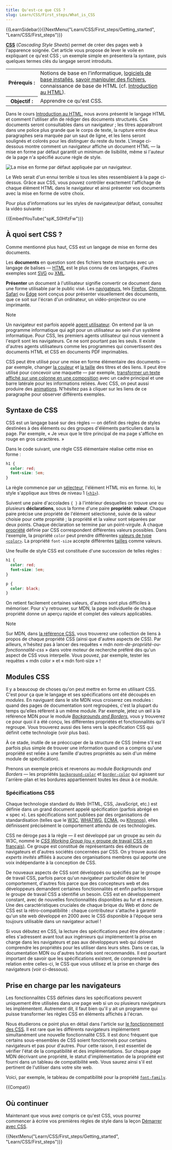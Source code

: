 ```yaml
---
title: Qu'est-ce que CSS ?
slug: Learn/CSS/First_steps/What_is_CSS
---
```


{{LearnSidebar}}{{NextMenu("Learn/CSS/First_steps/Getting_started", "Learn/CSS/First_steps")}}

**[CSS](/fr/docs/Glossary/CSS)** (_Cascading Style Sheets_) permet de créer des pages web à l'apparence soignée. Cet article vous propose de lever le voile en expliquant ce qu'est CSS ; un exemple simple en présentera la syntaxe, puis quelques termes clés du langage seront introduits.

<table class="standard-table">
  <tbody>
    <tr>
      <th scope="row">Prérequis&nbsp;:</th>
      <td>
        Notions de base en l'informatique,
        <a href="/fr/docs/Learn/Getting_started_with_the_web/Installing_basic_software"
          >logiciels de base installés</a
        >,
        <a href="/fr/docs/Learn/Getting_started_with_the_web/Dealing_with_files"
          >savoir manipuler des fichiers</a
        >, connaissance de base de HTML (cf. <a href="/fr/docs/Learn/HTML/Introduction_to_HTML"
          >Introduction au HTML</a
        >).
      </td>
    </tr>
    <tr>
      <th scope="row">Objectif&nbsp;:</th>
      <td>Apprendre ce qu'est CSS.</td>
    </tr>
  </tbody>
</table>

Dans le cours [Introduction au HTML](/fr/docs/Learn/HTML/Introduction_to_HTML), nous avons présenté le langage HTML et comment l'utiliser afin de rédiger des documents structurés. Ces documents seront consultables dans un navigateur ; les titres apparaîtront dans une police plus grande que le corps de texte, la rupture entre deux paragraphes sera marquée par un saut de ligne, et les liens seront soulignés et colorés pour les distinguer du reste du texte. L'image ci-dessous montre comment un navigateur affiche un document HTML — la mise en forme par défaut garantit un minimum de lisibilité, même si l'auteur de la page n'a spécifié aucune règle de style.

![La mise en forme par défaut appliquée par un navigateur.](html-example.png)

Le Web serait d'un ennui terrible si tous les sites ressemblaient à la page ci-dessus. Grâce aux CSS, vous pouvez contrôler exactement l'affichage de chaque élément HTML dans le navigateur et ainsi présenter vos documents avec la mise en forme de votre choix.

Pour plus d'informations sur les styles de navigateur/par défaut, consultez la vidéo suivante&nbsp;:

{{EmbedYouTube("spK_S0HfzFw")}}

## À quoi sert CSS&nbsp;?

Comme mentionné plus haut, CSS est un langage de mise en forme des documents.

Les **documents** en question sont des fichiers texte structurés avec un langage de balises — [HTML](/fr/docs/Glossary/HTML) est le plus connu de ces langages, d'autres exemples sont [SVG](/fr/docs/Glossary/SVG) ou [XML](/fr/docs/Glossary/XML).

**Présenter** un document à l'utilisateur signifie convertir ce document dans une forme utilisable par le public visé. Les [navigateurs](/fr/docs/Glossary/Browser), tels [Firefox](/fr/docs/Glossary/Mozilla_Firefox), [Chrome](/fr/docs/Glossary/Google_Chrome), [Safari](/fr/docs/Glossary/Apple_Safari) ou [Edge](/fr/docs/Glossary/Microsoft_Edge) sont conçus pour présenter visuellement des documents, que ce soit sur l'écran d'un ordinateur, un vidéo-projecteur ou une imprimante.

> [!NOTE]
> Un navigateur est parfois appelé [agent utilisateur](/fr/docs/Glossary/User_agent). On entend par là un programme informatique qui agit pour un utilisateur au sein d'un système informatique. Pour CSS, les premiers agents utilisateur qui nous viennent à l'esprit sont les navigateurs. Ce ne sont pourtant pas les seuls. Il existe d'autres agents utilisateurs comme les programmes qui convertissent des documents HTML et CSS en documents PDF imprimables.

CSS peut être utilisé pour une mise en forme élémentaire des documents — par exemple, changer [la couleur](/fr/docs/Web/CSS/color_value) et [la taille](/fr/docs/Web/CSS/font-size) des titres et des liens. Il peut être utilisé pour concevoir une maquette — par exemple, [transformer un texte affiché sur une colonne en une composition](/fr/docs/Web/CSS/Layout_cookbook/Column_layouts) avec un cadre principal et une barre latérale pour les informations reliées. Avec CSS, on peut aussi produire des [animations](/fr/docs/Web/CSS/CSS_animations). N'hésitez pas à cliquer sur les liens de ce paragraphe pour observer différents exemples.

## Syntaxe de CSS

CSS est un langage basé sur des règles — on définit des règles de styles destinées à des éléments ou des groupes d'éléments particuliers dans la page. Par exemple, «&nbsp;Je veux que le titre principal de ma page s'affiche en rouge en gros caractères.&nbsp;»

Dans le code suivant, une règle CSS élémentaire réalise cette mise en forme&nbsp;:

```css
h1 {
  color: red;
  font-size: 5em;
}
```

La règle commence par un [sélecteur](/fr/docs/Glossary/CSS_Selector), l'élément HTML mis en forme. Ici, le style s'applique aux titres de niveau 1 ([`<h1>`](/fr/docs/Web/HTML/Element/Heading_Elements)).

Suivent une paire d'accolades `{ }` à l'intérieur desquelles on trouve une ou plusieurs **déclarations**, sous la forme d'une paire **propriété:&nbsp;valeur**. Chaque paire précise une propriété de l'élément sélectionné, suivie de la valeur choisie pour cette propriété ; la propriété et la valeur sont séparées par deux points. Chaque déclaration se termine par un point-virgule. À chaque [propriété](/fr/docs/Glossary/Property/CSS) définie par CSS correspondent différentes valeurs possibles. Dans l'exemple, la propriété `color` peut prendre différentes [valeurs de type `<color>`](/fr/docs/Learn/CSS/Building_blocks/Values_and_units#couleur). La propriété `font-size` accepte différentes [tailles](/fr/docs/Learn/CSS/Building_blocks/Values_and_units#nombres_longueurs_et_pourcentages) comme valeurs.

Une feuille de style CSS est constituée d'une succession de telles règles&nbsp;:

```css
h1 {
  color: red;
  font-size: 5em;
}

p {
  color: black;
}
```

On retient facilement certaines valeurs, d'autres sont plus difficiles à mémoriser. Pour s'y retrouver, sur MDN, la page individuelle de chaque propriété donne un aperçu rapide et complet des valeurs applicables.

> [!NOTE]
> Sur MDN, dans [la référence CSS](/fr/docs/Web/CSS/Reference), vous trouverez une collection de liens à propos de chaque propriété CSS (ainsi que d'autres aspects de CSS). Par ailleurs, n'hésitez pas à lancer des requêtes «&nbsp;mdn _nom-de-propriété-ou-fonctionnalité-css_&nbsp;» dans votre moteur de recherche préféré dès qu'un aspect de CSS vous interpelle. Vous pouvez, par exemple, tester les requêtes «&nbsp;mdn color&nbsp;» et «&nbsp;mdn font-size&nbsp;»&nbsp;!

## Modules CSS

Il y a beaucoup de choses qu'on peut mettre en forme en utilisant CSS. C'est pour ça que le langage et ses spécifications ont été découpés en _modules_. En naviguant dans le site MDN vous croiserez ces modules&nbsp;: quand des pages de documentation sont regroupées, c'est la plupart du temps qu'elles réfèrent à un même module. Par exemple, jetez un œil à la référence MDN pour le module _[Backgrounds and Borders](/fr/docs/Web/CSS/CSS_backgrounds_and_borders)_, vous y trouverez ce pour quoi il a été conçu, les différentes propriétés et fonctionnalités qu'il regroupe. Vous trouverez aussi des liens vers la spécification CSS qui définit cette technologie (voir plus bas).

À ce stade, inutile de se préoccuper de la structure de CSS (même s'il est parfois plus simple de trouver une information quand on a compris qu'une propriété est reliée à une famille d'autres propriétés au sein d'un même module de spécification).

Prenons un exemple précis et revenons au module _Backgrounds and Borders_ — les propriétés [`background-color`](/fr/docs/Web/CSS/background-color) et [`border-color`](/fr/docs/Web/CSS/border-color) qui agissent sur l'arrière-plan et les bordures appartiennent toutes les deux à ce module.

### Spécifications CSS

Chaque technologie standard du Web (HTML, CSS, JavaScript, etc.) est définie dans un grand document appelé spécification (parfois abrégé en «&nbsp;spec&nbsp;»). Les spécifications sont publiées par des organisations de standardisation (telles que le [W3C](/fr/docs/Glossary/W3C), [WHATWG](/fr/docs/Glossary/WHATWG), [ECMA](/fr/docs/Glossary/ECMA), ou [Khronos](/fr/docs/Glossary/Khronos)), elles définissent précisément le comportement attendu de ces technologies.

CSS ne déroge pas à la règle — il est développé par un groupe au sein du W3C, nommé le [_CSS Working Group_ (ou «&nbsp;groupe de travail CSS&nbsp;» en français)](https://www.w3.org/Style/CSS/). Ce groupe est constitué de représentants des éditeurs de navigateurs et d'autres sociétés concernées par CSS. On y trouve aussi des _experts invités_ affiliés à aucune des organisations membres qui apporte une voix indépendante à la conception de CSS.

De nouveaux aspects de CSS sont développés ou spécifiés par le groupe de travail CSS, parfois parce qu'un navigateur particulier désire tel comportement, d'autres fois parce que des concepteurs web et des développeurs demandent certaines fonctionnalités et enfin parfois lorsque le groupe de travail CSS a identifié un besoin. CSS est en développement constant, avec de nouvelles fonctionnalités disponibles au fur et à mesure. Une des caractéristiques cruciales de chaque brique du Web et donc de CSS est la rétro-compatibilité&nbsp;: chaque contributeur s'attache à garantir qu'un site web développé en 2000 avec le CSS disponible à l'époque sera toujours utilisable dans un navigateur actuel&nbsp;!

Si vous débutez en CSS, la lecture des spécifications peut être déroutante&nbsp;: elles s'adressent avant tout aux ingénieurs qui implémentent la prise en charge dans les navigateurs et pas aux développeurs web qui doivent comprendre les propriétés pour les utiliser dans leurs sites. Dans ce cas, la documentation MDN ou d'autres tutoriels sont recommandés. Il est pourtant important de savoir que les spécifications existent, de comprendre la relation entre celles-ci, le CSS que vous utilisez et la prise en charge des navigateurs (voir ci-dessous).

## Prise en charge par les navigateurs

Les fonctionnalités CSS définies dans les spécifications peuvent uniquement être utilisées dans une page web si un ou plusieurs navigateurs les implémentent. Autrement dit, il faut bien qu'il y ait un programme qui puisse transformer les règles CSS en éléments affichés à l'écran.

Nous étudierons ce point plus en détail dans l'article sur [le fonctionnement des CSS](/fr/docs/Learn/CSS/First_steps/How_CSS_works). Il est rare que les différents navigateurs implémentent simultanément une nouvelle fonctionnalité CSS. Il est donc fréquent que certains sous-ensembles de CSS soient fonctionnels pour certains navigateurs et pas pour d'autres. Pour cette raison, il est essentiel de vérifier l'état de la compatibilité et des implémentations. Sur chaque page MDN décrivant une propriété, le statut d'implémentation de la propriété est fourni dans un tableau de compatibilité web. Vous saurez ainsi s'il est pertinent de l'utiliser dans votre site web.

Voici, par exemple, le tableau de compatibilité pour la propriété [`font-family`](/fr/docs/Web/CSS/font-family).

{{Compat}}

## Où continuer

Maintenant que vous avez compris ce qu'est CSS, vous pourrez commencer à écrire vos premières règles de style dans la leçon [Démarrer avec CSS](/fr/docs/Learn/CSS/First_steps/Getting_started).

{{NextMenu("Learn/CSS/First_steps/Getting_started", "Learn/CSS/First_steps")}}
